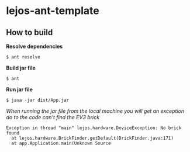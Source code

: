 # lejos-ant-template

## How to build
**Resolve dependencies**

```$ ant resolve```

**Build jar file**

```$ ant```

**Run jar file**

```$ java -jar dist/App.jar```

*When running the jar file from the local machine you will get an exception do to the code can't find the EV3 brick*

``` 
Exception in thread "main" lejos.hardware.DeviceException: No brick found
  at lejos.hardware.BrickFinder.getDefault(BrickFinder.java:171)
  at app.Application.main(Unknown Source
``` 